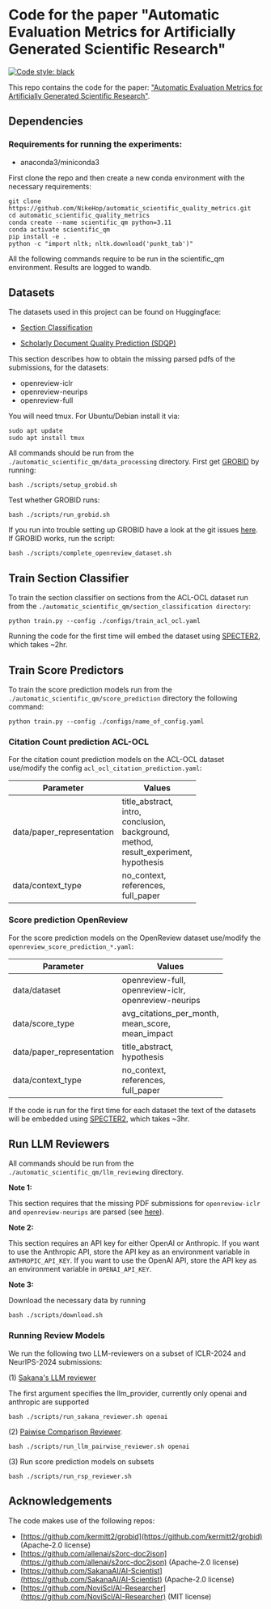 # Code for the paper "Automatic Evaluation Metrics for Artificially Generated Scientific Research"

[![Code style: black](https://img.shields.io/badge/code%20style-black-000000.svg)](https://github.com/psf/black)

This repo contains the code for the paper: ["Automatic Evaluation Metrics for Artificially Generated Scientific Research"]().

## Dependencies

### Requirements for running the experiments:

* anaconda3/miniconda3

First clone the repo and then create a new conda environment with the necessary requirements:

```
git clone https://github.com/NikeHop/automatic_scientific_quality_metrics.git
cd automatic_scientific_quality_metrics
conda create --name scientific_qm python=3.11
conda activate scientific_qm
pip install -e .
python -c "import nltk; nltk.download('punkt_tab')"
```

All the following commands require to be run in the scientific_qm environment. Results are logged to wandb.

## Datasets


The datasets used in this project can be found on Huggingface:

* [Section Classification](https://huggingface.co/datasets/nhop/academic-section-classification)

* [Scholarly Document Quality Prediction (SDQP)](https://huggingface.co/datasets/nhop/scientific-quality-score-prediction)


This section describes how to obtain the missing parsed pdfs of the submissions, for the datasets:

* openreview-iclr
* openreview-neurips
* openreview-full

You will need tmux. For Ubuntu/Debian install it via:

```
sudo apt update
sudo apt install tmux
```

All commands should be run from the `./automatic_scientific_qm/data_processing` directory. First get [GROBID](https://github.com/kermitt2/grobid) by running:

```
bash ./scripts/setup_grobid.sh
```

Test whether GROBID runs:

```
bash ./scripts/run_grobid.sh
```

If you run into trouble setting up GROBID have a look at the git issues [here](https://github.com/allenai/s2orc-doc2json). If GROBID works, run the script:

```
bash ./scripts/complete_openreview_dataset.sh
```

## Train Section Classifier

To train the section classifier on sections from the ACL-OCL dataset run from the `./automatic_scientific_qm/section_classification directory`:

```
python train.py --config ./configs/train_acl_ocl.yaml
```

Running the code for the first time will embed the dataset using [SPECTER2](https://huggingface.co/allenai/specter2), which takes ~2hr.  

## Train Score Predictors

To train the score prediction models run from the `./automatic_scientific_qm/score_prediction` directory the following command:

```
python train.py --config ./configs/name_of_config.yaml
```

### Citation Count prediction ACL-OCL
For the citation count prediction models on the ACL-OCL dataset use/modify the config `acl_ocl_citation_prediction.yaml`:


| Parameter | Values | 
|-----------|------|
|data/paper_representation | title_abstract, <br> intro, <br> conclusion, <br> background, <br> method, <br> result_experiment, <br> hypothesis |
|data/context_type| no_context, <br> references, <br> full_paper|


### Score prediction OpenReview

For the score prediction models on the OpenReview dataset use/modify the `openreview_score_prediction_*.yaml`:

| Parameter | Values | 
|-----------|------|
|data/dataset | openreview-full, <br> openreview-iclr, <br> openreview-neurips 
|data/score_type | avg_citations_per_month, <br> mean_score, <br> mean_impact  |
|data/paper_representation | title_abstract,<br> hypothesis |
|data/context_type| no_context, <br> references, <br> full_paper|


If the code is run for the first time for each dataset the text of the datasets will be embedded using [SPECTER2](https://huggingface.co/allenai/specter2), which takes ~3hr. 

## Run LLM Reviewers  

All commands should be run from the `./automatic_scientific_qm/llm_reviewing` directory.

**Note 1:** 

This section requires that the missing PDF submissions for `openreview-iclr` and `openreview-neurips` are parsed (see [here](#datasets)). 

**Note 2:** 

This section requires an API key for either OpenAI or Anthropic. If you want to use the Anthropic API, store the API key as an environment variable in `ANTHROPIC_API_KEY`. If you want to use the OpenAI API, store the API key as an environment variable in
`OPENAI_API_KEY`.

**Note 3:** 

Download the necessary data by running

```
bash ./scripts/download.sh
```

### Running Review Models
We run the following two LLM-reviewers on a subset of ICLR-2024 and NeurIPS-2024 submissions:

(1) [Sakana's LLM reviewer](https://arxiv.org/abs/2408.06292) 

The first argument specifies the llm_provider, currently only openai and anthropic are supported

```
bash ./scripts/run_sakana_reviewer.sh openai
```


(2) [Paiwise Comparison Reviewer](https://arxiv.org/abs/2409.04109).

```
bash ./scripts/run_llm_pairwise_reviewer.sh openai
```

(3) Run score prediction models on subsets 

```
bash ./scripts/run_rsp_reviewer.sh
```

## Acknowledgements

The code makes use of the following repos:

* [https://github.com/kermitt2/grobid](https://github.com/kermitt2/grobid) (Apache-2.0 license)
* [https://github.com/allenai/s2orc-doc2json](https://github.com/allenai/s2orc-doc2json) (Apache-2.0 license)
* [https://github.com/SakanaAI/AI-Scientist](https://github.com/SakanaAI/AI-Scientist) (Apache-2.0 license)
* [https://github.com/NoviScl/AI-Researcher](https://github.com/NoviScl/AI-Researcher) (MIT license)
